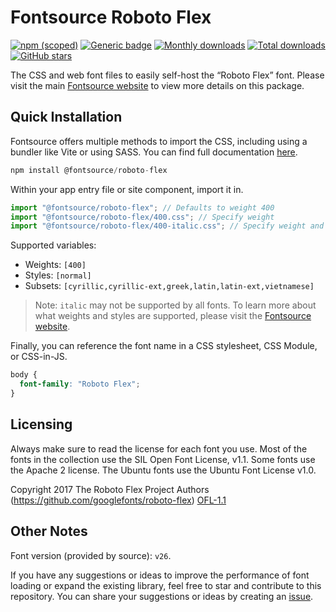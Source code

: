 # Fontsource Roboto Flex

[![npm (scoped)](https://img.shields.io/npm/v/@fontsource/roboto-flex?color=brightgreen)](https://www.npmjs.com/package/@fontsource/roboto-flex) [![Generic badge](https://img.shields.io/badge/fontsource-passing-brightgreen)](https://github.com/fontsource/fontsource) [![Monthly downloads](https://badgen.net/npm/dm/@fontsource/roboto-flex)](https://github.com/fontsource/fontsource) [![Total downloads](https://badgen.net/npm/dt/@fontsource/roboto-flex)](https://github.com/fontsource/fontsource) [![GitHub stars](https://img.shields.io/github/stars/fontsource/fontsource.svg?style=social&label=Star)](https://github.com/fontsource/fontsource/stargazers)

The CSS and web font files to easily self-host the “Roboto Flex” font. Please visit the main [Fontsource website](https://fontsource.org/fonts/roboto-flex) to view more details on this package.

## Quick Installation

Fontsource offers multiple methods to import the CSS, including using a bundler like Vite or using SASS. You can find full documentation [here](https://fontsource.org/docs/getting-started/introduction).

```javascript
npm install @fontsource/roboto-flex
```

Within your app entry file or site component, import it in.

```javascript
import "@fontsource/roboto-flex"; // Defaults to weight 400
import "@fontsource/roboto-flex/400.css"; // Specify weight
import "@fontsource/roboto-flex/400-italic.css"; // Specify weight and style
```

Supported variables:
- Weights: `[400]`
- Styles: `[normal]`
- Subsets: `[cyrillic,cyrillic-ext,greek,latin,latin-ext,vietnamese]`

> Note: `italic` may not be supported by all fonts. To learn more about what weights and styles are supported, please visit the [Fontsource website](https://fontsource.org/fonts/roboto-flex).

Finally, you can reference the font name in a CSS stylesheet, CSS Module, or CSS-in-JS.

```css
body {
  font-family: "Roboto Flex";
}
```

## Licensing
Always make sure to read the license for each font you use. Most of the fonts in the collection use the SIL Open Font License, v1.1. Some fonts use the Apache 2 license. The Ubuntu fonts use the Ubuntu Font License v1.0.

Copyright 2017 The Roboto Flex Project Authors (https://github.com/googlefonts/roboto-flex)
[OFL-1.1](https://openfontlicense.org)

## Other Notes
Font version (provided by source): `v26`.

If you have any suggestions or ideas to improve the performance of font loading or expand the existing library, feel free to star and contribute to this repository. You can share your suggestions or ideas by creating an [issue](https://github.com/fontsource/fontsource/issues).